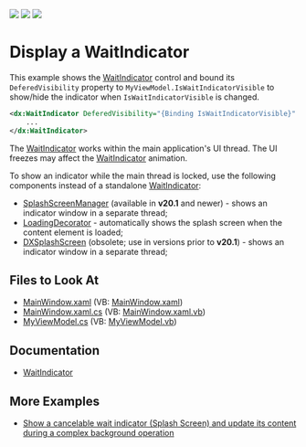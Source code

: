 <!-- default badges list -->
![](https://img.shields.io/endpoint?url=https://codecentral.devexpress.com/api/v1/VersionRange/128641746/22.2.2%2B)
[![](https://img.shields.io/badge/Open_in_DevExpress_Support_Center-FF7200?style=flat-square&logo=DevExpress&logoColor=white)](https://supportcenter.devexpress.com/ticket/details/T604381)
[![](https://img.shields.io/badge/📖_How_to_use_DevExpress_Examples-e9f6fc?style=flat-square)](https://docs.devexpress.com/GeneralInformation/403183)
<!-- default badges end -->

# Display a WaitIndicator

This example shows the [WaitIndicator](https://docs.devexpress.com/WPF/114373/controls-and-libraries/windows-and-utility-controls/wait-indicator) control and bound its `DeferedVisibility` property to `MyViewModel.IsWaitIndicatorVisible` to show/hide the indicator when `IsWaitIndicatorVisible` is changed.

```xml
<dx:WaitIndicator DeferedVisibility="{Binding IsWaitIndicatorVisible}" Content="{Binding WaitIndicatorText}">
    ...
</dx:WaitIndicator>
```

The [WaitIndicator](https://docs.devexpress.com/WPF/114373/controls-and-libraries/windows-and-utility-controls/wait-indicator) works within the main application's UI thread. The UI freezes may affect the [WaitIndicator](https://docs.devexpress.com/WPF/114373/controls-and-libraries/windows-and-utility-controls/wait-indicator) animation.

To show an indicator while the main thread is locked, use the following components instead of a standalone [WaitIndicator](https://docs.devexpress.com/WPF/114373/controls-and-libraries/windows-and-utility-controls/wait-indicator):
* [SplashScreenManager](https://docs.devexpress.com/WPF/401685/controls-and-libraries/windows-and-utility-controls/splash-screen-manager) (available in **v20.1** and newer) - shows an indicator window in a separate thread;
* [LoadingDecorator](https://github.com/DevExpress-Examples/how-to-add-wait-indicator-to-your-application-t604381) - automatically shows the splash screen when the content element is loaded;
* [DXSplashScreen](https://docs.devexpress.com/WPF/9949/controls-and-libraries/windows-and-utility-controls/dxsplashscreen) (obsolete; use in versions prior to **v20.1**) - shows an indicator window in a separate thread;

<!-- default file list -->
## Files to Look At

* [MainWindow.xaml](./CS/T442248dx/MainWindow.xaml) (VB: [MainWindow.xaml](./VB/T442248dx/MainWindow.xaml))
* [MainWindow.xaml.cs](./CS/T442248dx/MainWindow.xaml.cs) (VB: [MainWindow.xaml.vb](./VB/T442248dx/MainWindow.xaml.vb))
* [MyViewModel.cs](./CS/T442248dx/MyClasses/MyViewModel.cs) (VB: [MyViewModel.vb](./VB/T442248dx/MyClasses/MyViewModel.vb))
<!-- default file list end -->

## Documentation

* [WaitIndicator](https://docs.devexpress.com/WPF/114373/controls-and-libraries/windows-and-utility-controls/wait-indicator)

## More Examples
* [Show a cancelable wait indicator (Splash Screen) and update its content during a complex background operation](https://github.com/DevExpress-Examples/How-to-show-a-cancelable-Splash-Screen-and-update-its-content-during-a-complex-background-operation)
